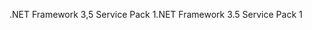<span data-ttu-id="c59c9-101">.NET Framework 3,5 Service Pack 1</span><span class="sxs-lookup"><span data-stu-id="c59c9-101">.NET Framework 3.5 Service Pack 1</span></span>